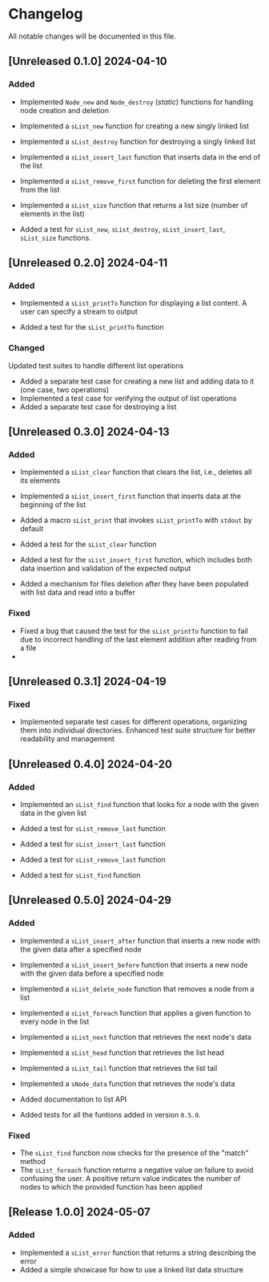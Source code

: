 # Changelog

All notable changes will be documented in this file.

## [Unreleased 0.1.0] 2024-04-10

### Added

- Implemented `Node_new` and `Node_destroy` (*static*) functions for handling node creation and deletion
- Implemented a `sList_new` function for creating a new singly linked list
- Implemented a `sList_destroy` function for destroying a singly linked list
- Implemented a `sList_insert_last` function that inserts data in the end of the list
- Implemented a `sList_remove_first` function for deleting the first element from the list
- Implemented a `sList_size` function that returns a list size (number of elements in the list)

- Added a test for `sList_new`, `sList_destroy`, `sList_insert_last`, `sList_size` functions.

## [Unreleased 0.2.0] 2024-04-11

### Added

- Implemented a `sList_printTo` function for displaying a list content. A user can specify a stream to output

- Added a test for the `sList_printTo` function

### Changed

Updated test suites to handle different list operations

- Added a separate test case for creating a new list and adding data to it (one case, two operations)
- Implemented a test case for verifying the output of list operations
- Added a separate test case for destroying a list

## [Unreleased 0.3.0] 2024-04-13

### Added

- Implemented a `sList_clear` function that clears the list, i.e., deletes all its elements
- Implemented a `sList_insert_first` function that inserts data at the beginning of the list
- Added a macro `sList_print` that invokes `sList_printTo` with `stdout` by default

- Added a test for the `sList_clear` function
- Added a test for the `sList_insert_first` function, which includes both data insertion and validation of the expected output

- Added a mechanism for files deletion after they have been populated with list data and read into a buffer

### Fixed

- Fixed a bug that caused the test for the `sList_printTo` function to fail due to incorrect handling of the last element addition after reading from a file
- 
## [Unreleased 0.3.1] 2024-04-19

### Fixed

- Implemented separate test cases for different operations, organizing them into individual directories. Enhanced test suite structure for better readability and management

## [Unreleased 0.4.0] 2024-04-20

### Added

- Implemented an `sList_find` function that looks for a node with the given data in the given list

- Added a test for `sList_remove_last` function
- Added a test for `sList_insert_last` function
- Added a test for `sList_remove_last` function
- Added a test for `sList_find` function

## [Unreleased 0.5.0] 2024-04-29

### Added

- Implemented a `sList_insert_after` function that inserts a new node with the given data after a specified node
- Implemented a `sList_insert_before` function that inserts a new node with the given data before a specified node
- Implemented a `sList_delete_node` function that removes a node from a list
- Implemented a `sList_foreach` function that applies a given function to every node in the list
- Implemented a `sList_next` function that retrieves the next node's data
- Implemented a `sList_head` function that retrieves the list head
- Implemented a `sList_tail` function that retrieves the list tail
- Implemented a `sNode_data` function that retrieves the node's data

- Added documentation to list API
- Added tests for all the funtions added in version `0.5.0`.

### Fixed

- The `sList_find` function now checks for the presence of the "match" method
- The `sList_foreach` function returns a negative value on failure to avoid confusing the user. A positive return value indicates the number of nodes to which the provided function has been applied

## [Release 1.0.0] 2024-05-07

### Added

- Implemented a `sList_error` function that returns a string describing the error
- Added a simple showcase for how to use a linked list data structure
